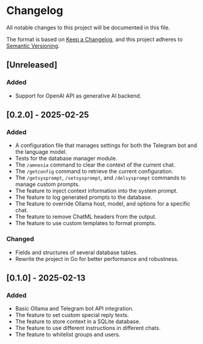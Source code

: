 # Changelog

All notable changes to this project will be documented in this file.

The format is based on [Keep a Changelog](https://keepachangelog.com/en/1.1.0/),
and this project adheres to [Semantic Versioning](https://semver.org/spec/v2.0.0.html).

## [Unreleased]

### Added

- Support for OpenAI API as generative AI backend.

## [0.2.0] - 2025-02-25

### Added

- A configuration file that manages settings for both the Telegram bot and the language model.
- Tests for the database manager module.
- The `/amnesia` command to clear the context of the current chat.
- The `/getconfig` command to retrieve the current configuration.
- The `/getsysprompt`, `/setsysprompt`, and `/delsysprompt` commands to manage custom prompts.
- The feature to inject context information into the system prompt.
- The feature to log generated prompts to the database.
- The feature to override Ollama host, model, and options for a specific chat.
- The feature to remove ChatML headers from the output.
- The feature to use custom templates to format prompts.

### Changed

- Fields and structures of several database tables.
- Rewrite the project in Go for better performance and robustness.

## [0.1.0] - 2025-02-13

### Added

- Basic Ollama and Telegram bot API integration.
- The feature to set custom special reply texts.
- The feature to store context in a SQLite database.
- The feature to use different instructions in different chats.
- The feature to whitelist groups and users.
